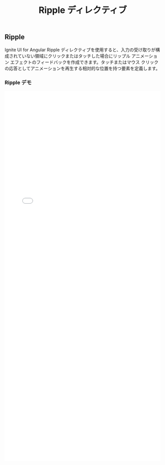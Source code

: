﻿---
title: Ripple ディレクティブ
_description: Ignite UI for Angular Ripple ディレクティブは、リップル アニメーション エフェクトが適用されている領域を定義できます。
_keywords: Ignite UI for Angular, UI コントロール, Angular ウィジェット, web ウィジェット, UI ウィジェット, Angular, ネイティブ Angular コンポーネント スィート, ネイティブ Angular コントロール, ネイティブ Angular コンポーネント ライブラリ, Angular Ripple コンポーネント, Angular Ripple コントロール
_language: ja
---

## Ripple

<p class="highlight">Ignite UI for Angular Ripple ディレクティブを使用すると、入力の受け取りが構成されていない領域にクリックまたはタッチした場合にリップル アニメーション エフェクトのフィードバックを作成できます。タッチまたはマウス クリックの応答としてアニメーションを再生する相対的な位置を持つ要素を定義します。</p>
<div class="divider"></div>

### Ripple デモ

<div class="sample-container loading" style="height: 1192px">
    <iframe seamless width="100%" height="100%" frameborder="0" src="{environment:demosBaseUrl}/buttons" onload="onSampleIframeContentLoaded(this);">
</div>
<div class="divider--half"></div>

### 使用方法

```html
<target-element igxRipple [...options]>クリック</target-element>
```

<div class="divider--half"></div>

### コード例

`igxRippleTarget` を使用して複雑な要素内の特定の要素にリップル エフェクトをアタッチします。

```html
<igx-list>
    <igx-list-item igxRipple igxRipplTarget=".igx-list__item" *ngFor="let item of navItems">
        {{ item.text }}
    </igx-list-item>
</igx-list>
```

カスタム色を使用する中央リップル エフェクトを設定します。

```html
<span igxButton="raised" igxRipple="#e41c77" igxRippleCentered="true">
    <i class="material-icons">edit</i>
</span>
```

`igxRipple` は Web Animation API を使用し、[サポートされるブラウザー](http://caniuse.com/#feat=web-animation)でネイティブに実行します。その他のブラウザーのために `web-animations.min.js` [ポリフィル](https://github.com/web-animations/web-animations-js)を使用できます。

<div class="divider--half"></div>

### API

| 名前                |   型    | 説明                                                                                                                                      |
| :------------------ | :-----: | :---------------------------------------------------------------------------------------------------------------------------------------- |
| `igxRipple`         | string  | リップル アニメーションの色。                                                                                                             |
| `igxRippleTarget`   | string  | `igxRipple` の親で子要素にリップルをアクティブ化することを設定します。CSS セレクターを受け取ります。デフォルト値は `igxRipple` の親です。 |
| `igxRippleCentered` | boolean | true の場合、リップル アニメーションはクリック イベントの位置の代わりに要素の中央から再生します。                                         |
| `igxRippleDuration` | number  | リップル アニメーションの期間。デフォルト値は 600 ミリ秒です。                                                                            |

<div class="divider--half"></div>
